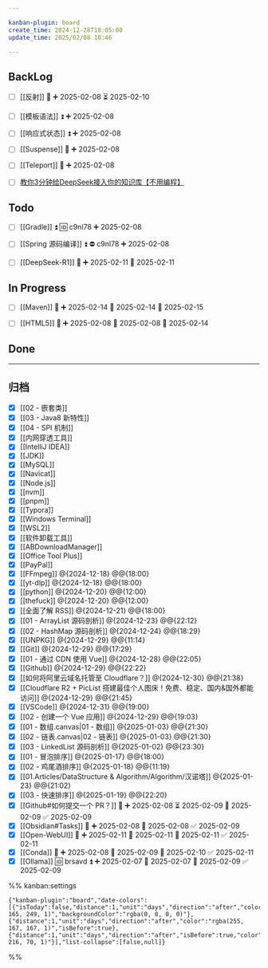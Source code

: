 ```yaml
---

kanban-plugin: board
create_time: 2024-12-28T18:05:00
update_time: 2025/02/08 18:46

---
```


## BackLog

- [ ] [[反射]] 🔼 ➕ 2025-02-08 ⏳ 2025-02-10
- [ ] [[模板语法]] ⏫ ➕ 2025-02-08
- [ ] [[响应式状态]] ⏫ ➕ 2025-02-08
- [ ] [[Suspense]] 🔽 ➕ 2025-02-08
- [ ] [[Teleport]] 🔽 ➕ 2025-02-08
- [ ] [教你3分钟给DeepSeek接入你的知识库【不用编程】](https://www.bilibili.com/video/BV1DeKHeDETj?vd_source=84272a2d7f72158b38778819be5bc6ad)


## Todo

- [ ] [[Gradle]] ⏫ 🆔 c9nl78 ➕ 2025-02-08
- [ ] [[Spring 源码编译]] ⏫ ⛔ c9nl78 ➕ 2025-02-08
- [ ] [[DeepSeek-R1]]  🔼 ➕ 2025-02-11 🛫 2025-02-11


## In Progress

- [ ] [[Maven]]  🔼 ➕ 2025-02-14 🛫 2025-02-14 📅 2025-02-15
- [ ] [[HTML5]] 🔺 ➕ 2025-02-08 🛫 2025-02-08 📅 2025-02-14


## Done



***

## 归档

- [x] [[02  - 嵌套类]]
- [x] [[03  - Java8 新特性]]
- [x] [[04  - SPI 机制]]
- [x] [[内网穿透工具]]
- [x] [[IntelliJ IDEA]]
- [x] [[JDK]]
- [x] [[MySQL]]
- [x] [[Navicat]]
- [x] [[Node.js]]
- [x] [[nvm]]
- [x] [[pnpm]]
- [x] [[Typora]]
- [x] [[Windows Terminal]]
- [x] [[WSL2]]
- [x] [[软件卸载工具]]
- [x] [[ABDownloadManager]]
- [x] [[Office Tool Plus]]
- [x] [[PayPal]]
- [x] [[FFmpeg]] @{2024-12-18} @@{18:00}
- [x] [[yt-dlp]] @{2024-12-18} @@{18:00}
- [x] [[python]] @{2024-12-20} @@{12:00}
- [x] [[thefuck]] @{2024-12-20} @@{12:00}
- [x] [[全面了解 RSS]] @{2024-12-21} @@{18:00}
- [x] [[01 - ArrayList 源码剖析]] @{2024-12-23} @@{22:12}
- [x] [[02 - HashMap 源码剖析]] @{2024-12-24} @@{18:29}
- [x] [[UNPKG]] @{2024-12-29} @@{11:14}
- [x] [[Git]] @{2024-12-29} @@{17:29}
- [x] [[01 - 通过 CDN 使用 Vue]] @{2024-12-28} @@{22:05}
- [x] [[Github]] @{2024-12-29} @@{22:22}
- [x] [[如何将阿里云域名托管至 Cloudflare？]] @{2024-12-30} @@{21:38}
- [x] [[Cloudflare R2 + PicList 搭建最佳个人图床！免费、稳定、国内&国外都能访问]] @{2024-12-29} @@{21:45}
- [x] [[VSCode]] @{2024-12-31} @@{19:00}
- [x] [[02 - 创建一个 Vue 应用]] @{2024-12-29} @@{19:03}
- [x] [[01 - 数组.canvas|01 - 数组]] @{2025-01-03} @@{21:30}
- [x] [[02 - 链表.canvas|02 - 链表]] @{2025-01-03} @@{21:30}
- [x] [[03 - LinkedList 源码剖析]] @{2025-01-02} @@{23:30}
- [x] [[01 - 冒泡排序]] @{2025-01-17} @@{18:00}
- [x] [[02 - 鸡尾酒排序]] @{2025-01-18} @@{11:19}
- [x] [[01.Articles/DataStructure & Algorithm/Algorithm/汉诺塔]] @{2025-01-23} @@{21:02}
- [x] [[03 - 快速排序]] @{2025-01-19} @@{22:20}
- [x] [[Github#如何提交一个 PR？]] 🔼 ➕ 2025-02-08 ⏳ 2025-02-09 📅 2025-02-09 ✅ 2025-02-09
- [x] [[Obsidian#Tasks]] 🔽 ➕ 2025-02-08 🛫 2025-02-08 ✅ 2025-02-09
- [x] [[Open-WebUI]] 🔼 ➕ 2025-02-11 🛫 2025-02-11 📅 2025-02-11 ✅ 2025-02-11
- [x] [[Conda]] 🔼 ➕ 2025-02-08 🛫 2025-02-09 📅 2025-02-10 ✅ 2025-02-11
- [x] [[Ollama]] 🆔 brsavd ⏫ ➕ 2025-02-07 🛫 2025-02-07 📅 2025-02-09 ✅ 2025-02-09

%% kanban:settings
```
{"kanban-plugin":"board","date-colors":[{"isToday":false,"distance":1,"unit":"days","direction":"after","color":"rgba(93, 165, 249, 1)","backgroundColor":"rgba(0, 0, 0, 0)"},{"distance":1,"unit":"days","direction":"after","color":"rgba(255, 167, 167, 1)","isBefore":true},{"distance":1,"unit":"days","direction":"after","isBefore":true,"color":"rgba(70, 216, 70, 1)"}],"list-collapse":[false,null]}
```
%%